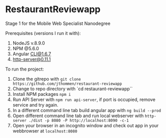 # RestaurantReviewapp

Stage 1 for the Mobile Web Specialist Nanodegree

Prerequisites (versions I run it with):
1. NodeJS v.8.9.0
2. NPM @5.6.0
3. Angular CLI@1.6.7
4. http-server@0.11.1

To run the project:
1. Clone the gitrepo with `git clone https://github.com/jthommen/restaurant-reviewapp`
2. Change to repo directory with `cd restaurant-reviewapp``
3. Install NPM packages `npm i`
4. Run API Server with `npm run api-server`, if port is occupied, remove service and try again.
5. In a different command line tab build angular app with `ng build --prod`
6. Open different command line tab and run local webserver with `http-server ./dist -p 8080 -P http://localhost:8090 -c-1`
7. Open your browser in an incognito window and check out app in your webbrowser at `localhost:8080`
